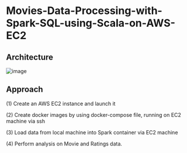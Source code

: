 # Movies-Data-Processing-with-Spark-SQL-using-Scala-on-AWS-EC2
## Architecture
![image](https://user-images.githubusercontent.com/103509243/204367798-5df2ad58-ed59-43a5-a1d6-82b0fd75e64b.png)

## Approach  
(1) Create an AWS EC2 instance and launch it  

(2) Create docker images by using docker-compose file, running on EC2 machine via ssh  

(3) Load data from local machine into Spark container via EC2 machine  

(4) Perform analysis on Movie and Ratings data.
